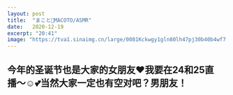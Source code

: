 ```yaml
---
layout: post
title:  "まこと👑MACOTO/ASMR"
date:   2020-12-19
excerpt: "20:41"
image: "https://tva1.sinaimg.cn/large/0081Kckwgy1gln80lh47pj30b40b4wf7.jpg"
---
```


## 今年的圣诞节也是大家的女朋友❤️我要在24和25直播〜☺️💕当然大家一定也有空对吧？男朋友！
